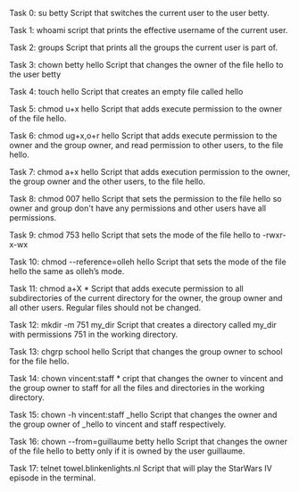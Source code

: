 Task 0: su betty Script that switches the current user to the user betty.

Task 1: whoami script that prints the effective username of the current user.

Task 2: groups Script that prints all the groups the current user is part of.

Task 3: chown betty hello Script that changes the owner of the file hello to the user betty

Task 4: touch hello Script that creates an empty file called hello

Task 5: chmod u+x hello Script that adds execute permission to the owner of the file hello.

Task 6: chmod ug+x,o+r hello Script that adds execute permission to the owner and the group owner, and read permission to other users, to the file hello.

Task 7: chmod a+x hello Script that adds execution permission to the owner, the group owner and the other users, to the file hello.

Task 8: chmod 007 hello Script that sets the permission to the file hello so owner and group don't have any permissions and other users have all permissions.

Task 9: chmod 753 hello Script that sets the mode of the file hello to -rwxr-x-wx

Task 10: chmod --reference=olleh hello Script that sets the mode of the file hello the same as olleh’s mode.

Task 11: chmod a+X * Script that adds execute permission to all subdirectories of the current directory for the owner, the group owner and all other users. Regular files should not be changed.

Task 12: mkdir -m 751 my_dir Script that creates a directory called my_dir with permissions 751 in the working directory.

Task 13: chgrp school hello Script that changes the group owner to school for the file hello.

Task 14: chown vincent:staff * cript that changes the owner to vincent and the group owner to staff for all the files and directories in the working directory.

Task 15: chown -h vincent:staff _hello Script that changes the owner and the group owner of _hello to vincent and staff respectively.

Task 16: chown --from=guillaume betty hello Script that changes the owner of the file hello to betty only if it is owned by the user guillaume.

Task 17: telnet towel.blinkenlights.nl Script that will play the StarWars IV episode in the terminal.
